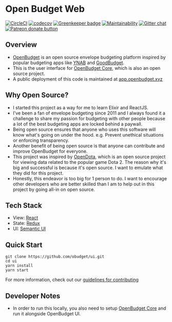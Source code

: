 # Open Budget Web

[![CircleCI](https://circleci.com/gh/obudget/web.svg?style=svg)](https://circleci.com/gh/obudget/web) [![codecov](https://codecov.io/gh/obudget/web/branch/master/graph/badge.svg)](https://codecov.io/gh/obudget/web) [![Greenkeeper badge](https://badges.greenkeeper.io/obudget/web.svg)](https://greenkeeper.io/) [![Maintainability](https://api.codeclimate.com/v1/badges/33e91f231017c98b01f0/maintainability)](https://codeclimate.com/github/obudget/web/maintainability) [![Gitter chat](https://badges.gitter.im/obudget.png)](https://gitter.im/obudget) [![Patreon donate button](https://img.shields.io/badge/patreon-donate-yellow.svg)](https://patreon.com/terenceponce "Donate to this project using Patreon")

## Overview

* [OpenBudget](https://www.openbudget.xyz) is an open source envelope budgeting platform inspired by popular budgeting apps like [YNAB](https://youneedabudget.com) and [GoodBudget](https://goodbudget.com).
* This is the user interface for [OpenBudget Core](https://github.com/obudget/core), which is also an open source project.
* A public deployment of this code is maintained at [app.openbudget.xyz](https://app.openbudget.xyz)

## Why Open Source?

* I started this project as a way for me to learn Elixir and ReactJS.
* I've been a fan of envelope budgeting since 2011 and I always found it a challenge to share my passion for budgeting with other people because a lot of the best budgeting apps are locked behind a paywall.
* Being open source ensures that anyone who uses this software will know what's going on under the hood. e.g. Prevent unethical situations or enforcing transparency.
* Another benefit of being open source is that anyone can contribute and improve OpenBudget for everyone.
* This project was inspired by [OpenDota](https://www.opendota.com), which is an open source project for viewing data related to the popular game Dota 2. The reason why it's big and successful is because it's open source. I want to emulate what they did for this project.
* Honestly, this endeavor is too big for 1 person to do. I want to encourage other developers who are better skilled than I am to help out in this project by going all-in on open source.

## Tech Stack

* View: [React](https://reactjs.org)
* State: [Redux](https://redux.js.org)
* UI: [Semantic UI](https://react.semantic-ui.com/)

## Quick Start

```
git clone https://github.com/obudget/ui.git
cd ui
yarn install
yarn start
```

For more information, check out our [guidelines for contributing](CONTRIBUTING.md)

## Developer Notes

* In order to run this locally, you also need to setup [OpenBudget Core](https://github.com/obudget/core) and run it alongside OpenBudget UI.
